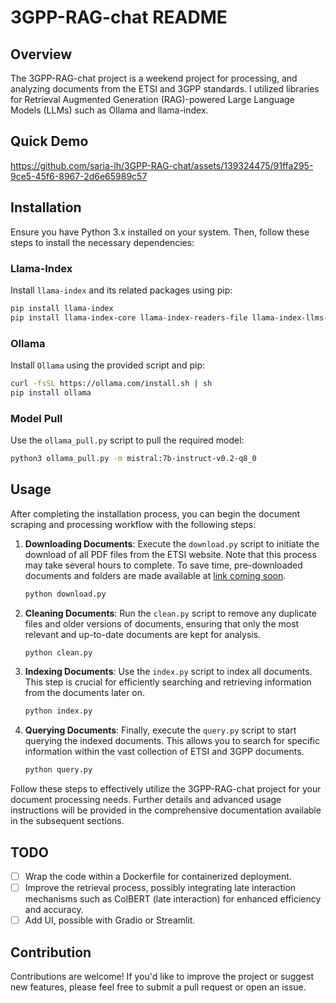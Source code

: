 # 3GPP-RAG-chat README

## Overview

The 3GPP-RAG-chat project is a weekend project for processing, and analyzing documents from the ETSI and 3GPP standards. I utilized libraries for Retrieval Augmented Generation (RAG)-powered Large Language Models (LLMs) such as Ollama and llama-index.


## Quick Demo
https://github.com/saria-lh/3GPP-RAG-chat/assets/139324475/91ffa295-9ce5-45f6-8967-2d6e65989c57


## Installation

Ensure you have Python 3.x installed on your system. Then, follow these steps to install the necessary dependencies:

### Llama-Index

Install `llama-index` and its related packages using pip:

```bash
pip install llama-index
pip install llama-index-core llama-index-readers-file llama-index-llms-ollama llama-index-embeddings-huggingface
```

### Ollama

Install `Ollama` using the provided script and pip:

```bash
curl -fsSL https://ollama.com/install.sh | sh
pip install ollama
```

### Model Pull

Use the `ollama_pull.py` script to pull the required model:

```bash
python3 ollama_pull.py -m mistral:7b-instruct-v0.2-q8_0
```

## Usage

After completing the installation process, you can begin the document scraping and processing workflow with the following steps:

1. **Downloading Documents**: Execute the `download.py` script to initiate the download of all PDF files from the ETSI website. Note that this process may take several hours to complete. To save time, pre-downloaded documents and folders are made available at [link coming soon](#LINK).

    ```bash
    python download.py
    ```

2. **Cleaning Documents**: Run the `clean.py` script to remove any duplicate files and older versions of documents, ensuring that only the most relevant and up-to-date documents are kept for analysis.

    ```bash
    python clean.py
    ```

3. **Indexing Documents**: Use the `index.py` script to index all documents. This step is crucial for efficiently searching and retrieving information from the documents later on.

    ```bash
    python index.py
    ```

4. **Querying Documents**: Finally, execute the `query.py` script to start querying the indexed documents. This allows you to search for specific information within the vast collection of ETSI and 3GPP documents.

    ```bash
    python query.py
    ```

Follow these steps to effectively utilize the 3GPP-RAG-chat project for your document processing needs. Further details and advanced usage instructions will be provided in the comprehensive documentation available in the subsequent sections.


## TODO

- [ ] Wrap the code within a Dockerfile for containerized deployment.
- [ ] Improve the retrieval process, possibly integrating late interaction mechanisms such as ColBERT (late interaction) for enhanced efficiency and accuracy.
- [ ] Add UI, possible with Gradio or Streamlit.

## Contribution

Contributions are welcome! If you'd like to improve the project or suggest new features, please feel free to submit a pull request or open an issue.
